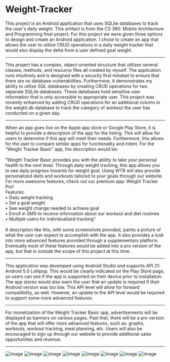 # Weight-Tracker
This project is an Android application that uses SQLite databases to track the user's daily weight. This artifact is from the CS 360: Mobile Architecture and 
Programming final project. For this project we were given three options to design and create an Android application. I chose to create an app that allows the 
user to utilize CRUD operations in a daily weight tracker that would also display the delta from a user defined goal weight.

-----

This project has a complex, object-oriented structure that utilizes several classes, methods, and resource files all created by myself. The application runs 
intuitively and is designed with a security first mindset to ensure that there are no database vulnerabilities. Furthermore, it demonstrates my ability to 
utilize SQL databases by creating CRUD operations for two separate SQLite databases. These databases hold sensitive user information that is only accessible 
to appropriate user. This project was recently enhanced by adding CRUD operations for an additional column in the weight.db database to track the category 
of workout the user has conducted on a given day.

-----

When an app goes live on the Apple app store or Google Play Store, it is helpful to provide a description of the app for the listing. This will allow for 
users to determine if this app will meet their needs. Furthermore, this allows for the user to compare similar apps for functionality and intent. For the 
“Weight Tracker Basic” app, the description would be:
</br>
</br>
“Weight Tracker Basic provides you with the ability to take your personal health to the next level. Through daily weight tracking, this app allows you to see 
daily progress towards for weight goal. Using WTB will also provide personalized diets and workouts tailored to your goals through our website. For more awesome
features, check out our premium app: Weight Tracker Pro!
</br>
Features:
</br>
•	Daily weight tracking
</br>
•	Set a goal weight
</br>
•	See weight change needed to achieve goal
</br>
•	Enroll in SMS to receive information about our workout and diet routines
</br>
•	Multiple users for individualized tracking”
</br>
</br>
A description like this, with some screenshots provided, paints a picture of what the user can expect to accomplish with the app. It also provides a look into 
more advanced features provided through a supplementary platform. Eventually most of these features would be added into a pro version of the app, but that is 
outside the scope of this project at this time.

-----

This application was developed using Android Studio and supports API 21: Android 5.0 Lollipop. This would be clearly indicated on the Play Store page, so users 
can see if the app is supported on their device prior to installation. The app stores would also warn the user that an update is required if their Android 
version was too low. This API level will allow for forward compatibility, as well. However, an update to the API level would be required to support some more 
advanced features. 

-----

For monetization of the Weight Tracker Basic app, advertisements will be displayed as banners on various pages. Past that, there will be a pro version of the 
app that will offer more advanced features, such as: graphs, workouts, workout tracking, meal planning, etc. Users will also be encouraged to sign up through 
our website to provide additional sales opportunities and revenue.

-----

![image](https://user-images.githubusercontent.com/116769623/204156103-297b0e72-5300-45e6-bae8-e218eab77c6b.png)
![image](https://user-images.githubusercontent.com/116769623/204156901-cd34b9cd-87cc-484e-a9ba-ccfd691c5490.png)
![image](https://user-images.githubusercontent.com/116769623/204156250-47e7ee09-d9fa-408a-b66c-ec7fc4fc143e.png)
![image](https://user-images.githubusercontent.com/116769623/204156311-9a346697-ee4b-41fd-891a-1ff8aa18fbb0.png)
![image](https://user-images.githubusercontent.com/116769623/204156339-f702035a-732f-46b7-9b65-4a203a9ee0e1.png)
![image](https://user-images.githubusercontent.com/116769623/204156369-42b4c956-7ba1-424c-a236-02ab2cea7db0.png)
![image](https://user-images.githubusercontent.com/116769623/204156704-82d6418a-9ec3-42bc-a13d-5ff0ad198c02.png)
![image](https://user-images.githubusercontent.com/116769623/204156770-d538a3f2-5bb3-4781-bb32-889cf11243ea.png)

